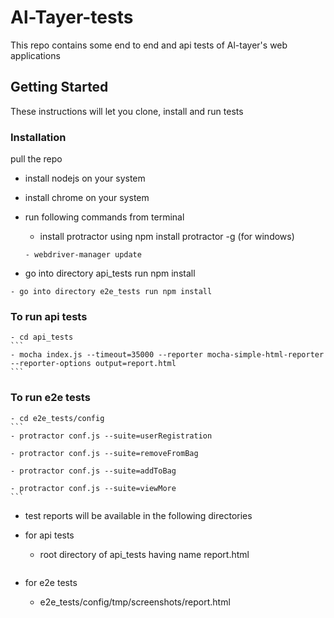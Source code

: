 # Al-Tayer-tests
This repo contains some end to end and api tests of Al-tayer's web applications

## Getting Started

These instructions will let you clone, install and run tests

### Installation
pull the repo

- install nodejs on your system

- install chrome on your system

- run following commands from terminal

	- install protractor using npm install protractor -g (for windows)
	```
	- webdriver-manager update
	```

- go into directory api_tests run npm install
```
- go into directory e2e_tests run npm install
```
### To run api tests
	
	- cd api_tests
	```
	- mocha index.js --timeout=35000 --reporter mocha-simple-html-reporter --reporter-options output=report.html
	```
### To run e2e tests

	- cd e2e_tests/config
	```
	- protractor conf.js --suite=userRegistration
	
	- protractor conf.js --suite=removeFromBag
	
	- protractor conf.js --suite=addToBag
	
	- protractor conf.js --suite=viewMore
	```
- test reports will be available in the following directories

- for api tests

	- root directory of api_tests having name report.html
	```
- for e2e tests

	- e2e_tests/config/tmp/screenshots/report.html
	```